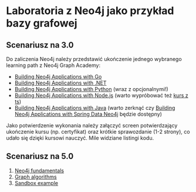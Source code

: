 # Laboratoria z Neo4j jako przykład bazy grafowej

## Scenariusz na 3.0
Do zaliczenia Neo4j należy przedstawić ukończenie jednego wybranego learning path z Neo4j Graph Academy:
* [Building Neo4j Applications with Go](https://graphacademy.neo4j.com/courses/app-go/)
* [Building Neo4j Applications with .NET](https://graphacademy.neo4j.com/courses/app-dotnet/)
* [Building Neo4j Applications with Python](https://graphacademy.neo4j.com/courses/app-python/) (wraz z opcjonalnymi!)
* [Building Neo4j Applications with Node.js](https://graphacademy.neo4j.com/courses/app-nodejs/) (warto wypróbować też [kurs z ts](https://graphacademy.neo4j.com/courses/app-typescript/))
* [Building Neo4j Applications with Java](https://graphacademy.neo4j.com/courses/app-java/) (warto zerknąć czy [Building Neo4j Applications with Spring Data Neo4j](https://graphacademy.neo4j.com/courses/app-spring-data/) będzie dostępny)

Jako potwierdzenie wykonania należy załączyć screen potwierdzający ukończenie kursu (np. certyfikat) oraz krótkie sprawozdanie (1-2 strony), co udało się dzięki kursowi nauczyć. Mile widziane listingi kodu.

## Scenariusz na 5.0
1. [Neo4j fundamentals](/neo4j/1-fundamentals/README.md)
2. [Graph algorithms](/neo4j/2-graph-algorithms/README.md)
3. [Sandbox example](/neo4j/3-sandbox/README.md)